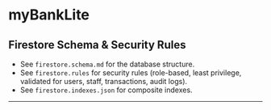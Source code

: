 # myBankLite

## Firestore Schema & Security Rules

- See `firestore.schema.md` for the database structure.
- See `firestore.rules` for security rules (role-based, least privilege, validated for users, staff, transactions, audit logs).
- See `firestore.indexes.json` for composite indexes.

---